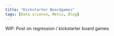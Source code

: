 ```yaml
---
title: "Kickstarter Boardgames"
tags: [Data science, Metis, Blog]
---
```

  
  WIP: Post on regression / kickstarter board games
